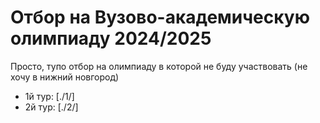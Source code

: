 # Отбор на Вузово-академическую олимпиаду 2024/2025

Просто, тупо отбор на олимпиаду в которой не буду участвовать (не хочу в нижний новгород)

- 1й тур: [./1/]
- 2й тур: [./2/]
